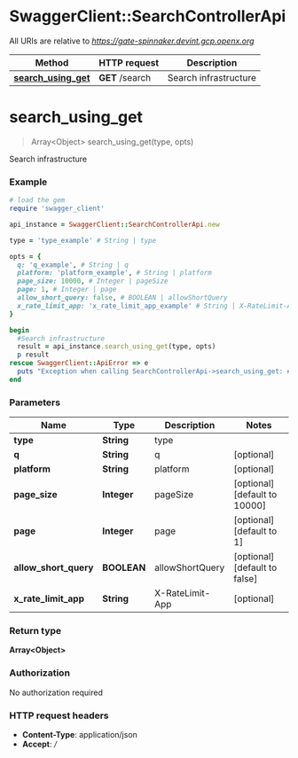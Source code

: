 # SwaggerClient::SearchControllerApi

All URIs are relative to *https://gate-spinnaker.devint.gcp.openx.org*

Method | HTTP request | Description
------------- | ------------- | -------------
[**search_using_get**](SearchControllerApi.md#search_using_get) | **GET** /search | Search infrastructure


# **search_using_get**
> Array&lt;Object&gt; search_using_get(type, opts)

Search infrastructure

### Example
```ruby
# load the gem
require 'swagger_client'

api_instance = SwaggerClient::SearchControllerApi.new

type = 'type_example' # String | type

opts = { 
  q: 'q_example', # String | q
  platform: 'platform_example', # String | platform
  page_size: 10000, # Integer | pageSize
  page: 1, # Integer | page
  allow_short_query: false, # BOOLEAN | allowShortQuery
  x_rate_limit_app: 'x_rate_limit_app_example' # String | X-RateLimit-App
}

begin
  #Search infrastructure
  result = api_instance.search_using_get(type, opts)
  p result
rescue SwaggerClient::ApiError => e
  puts "Exception when calling SearchControllerApi->search_using_get: #{e}"
end
```

### Parameters

Name | Type | Description  | Notes
------------- | ------------- | ------------- | -------------
 **type** | **String**| type | 
 **q** | **String**| q | [optional] 
 **platform** | **String**| platform | [optional] 
 **page_size** | **Integer**| pageSize | [optional] [default to 10000]
 **page** | **Integer**| page | [optional] [default to 1]
 **allow_short_query** | **BOOLEAN**| allowShortQuery | [optional] [default to false]
 **x_rate_limit_app** | **String**| X-RateLimit-App | [optional] 

### Return type

**Array&lt;Object&gt;**

### Authorization

No authorization required

### HTTP request headers

 - **Content-Type**: application/json
 - **Accept**: */*



